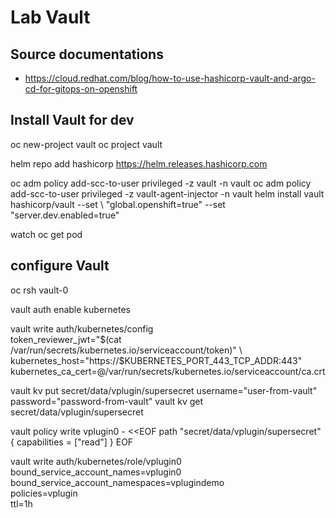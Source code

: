 # Lab Vault

## Source documentations
- https://cloud.redhat.com/blog/how-to-use-hashicorp-vault-and-argo-cd-for-gitops-on-openshift


## Install Vault for dev

oc new-project vault
oc project vault

helm repo add hashicorp https://helm.releases.hashicorp.com

oc adm policy add-scc-to-user privileged -z vault -n vault
oc adm policy add-scc-to-user privileged -z vault-agent-injector -n vault
helm install vault hashicorp/vault --set \ "global.openshift=true" --set "server.dev.enabled=true"

watch oc get pod
 
## configure Vault

oc rsh vault-0 

vault auth enable kubernetes

vault write auth/kubernetes/config \
    token_reviewer_jwt="$(cat /var/run/secrets/kubernetes.io/serviceaccount/token)" \
    kubernetes_host="https://$KUBERNETES_PORT_443_TCP_ADDR:443" \
    kubernetes_ca_cert=@/var/run/secrets/kubernetes.io/serviceaccount/ca.crt

vault kv put secret/data/vplugin/supersecret username="user-from-vault" password="password-from-vault"
vault kv get secret/data/vplugin/supersecret


vault policy write vplugin0 - <<EOF
path "secret/data/vplugin/supersecret" {
  capabilities = ["read"]
}
EOF

vault write auth/kubernetes/role/vplugin0 \
    bound_service_account_names=vplugin0 \
    bound_service_account_namespaces=vplugindemo \
    policies=vplugin \
    ttl=1h


